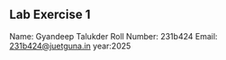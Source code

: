 ## Lab Exercise 1
Name: Gyandeep Talukder
Roll Number: 231b424
Email: 231b424@juetguna.in
year:2025
